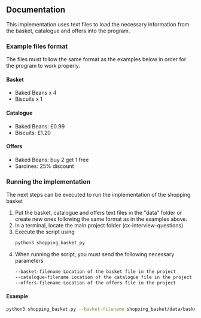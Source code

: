 ## Documentation

This implementation uses text files to load the necessary information from the basket, catalogue and offers into the program.

### Example files format

The files must follow the same format as the examples below in order for the program to work properly.

#### Basket

* Baked Beans x 4
* Biscuits x 1

#### Catalogue

* Baked Beans: £0.99
* Biscuits: £1.20

#### Offers

* Baked Beans: buy 2 get 1 free
* Sardines: 25% discount

### Running the implementation

The next steps can be executed to run the implementation of the shopping basket

  1.  Put the basket, catalogue and offers text files in the "data" folder or create new ones following the same format as in the examples above.
  2.  In a terminal, locate the main project folder (cx-interview-questions)
  3.  Execute the script using
      ```bash
      python3 shopping_basket_py
      ```
  4.  When running the script, you must send the following necessary parameters
      ```bash
      --basket-filename Location of the basket file in the project
      --catalogue-filename Location of the catalogue file in the project
      --offers-filename Location of the offers file in the project
      ```

#### Example

```bash
python3 shopping_basket.py --basket-filename shopping_basket/data/basket_test_1.txt --catalogue-filename shopping_basket/data/catalogue_full.txt --offers-filename shopping_basket/data/offers_test.txt
```
